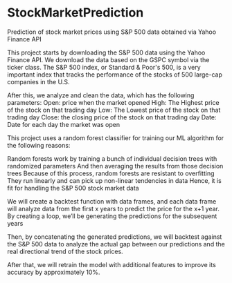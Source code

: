 # StockMarketPrediction
Prediction of stock market prices using S&amp;P 500 data obtained via Yahoo Finance API  

This project starts by downloading the S&amp;P  500 data using the Yahoo Finance API. We download the data based on the GSPC symbol via the ticker class.
The S&P 500 index, or Standard & Poor's 500, is a very important index that tracks the performance of the stocks of 500 large-cap companies in the U.S.

After this, we analyze and clean the data, which has the following parameters: 
Open: price when the market opened
High: The Highest price of the stock on that trading day 
Low: The Lowest price of the stock on that trading day 
Close: the closing price of the stock on that trading day 
Date: Date for each day the market was open

This project uses a random forest classifier for training our ML algorithm for the following reasons:

Random forests work by training a bunch of individual decision trees with randomized parameters 
And then averaging the results from those decision trees Because of this process, random forests are resistant to overfitting 
They run linearly and can pick up non-linear tendencies in data 
Hence, it is fit for handling the S&P 500 stock market data

We will create a backtest function with data frames, and each data frame will analyze data from the first x years to predict the price for the x+1 year. By creating a loop, we’ll be generating the predictions for the subsequent years

Then, by concatenating the generated predictions, we will backtest against the S&P 500 data to analyze the actual gap between our predictions and the real directional trend of the stock prices.

After that, we will retrain the model with additional features to improve its accuracy by approximately 10%.

